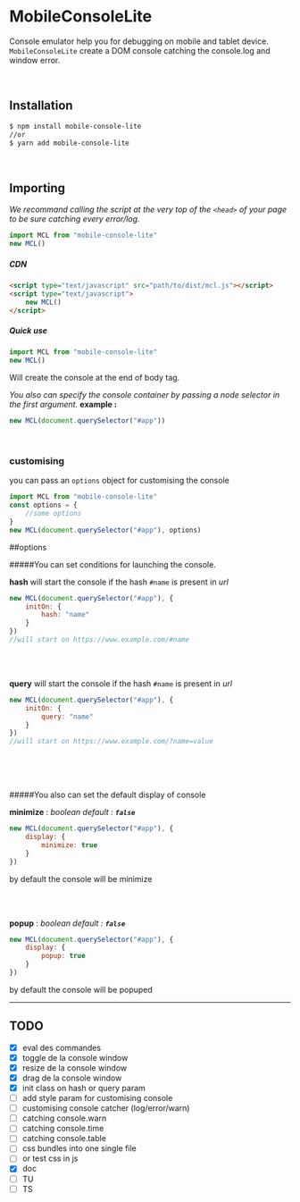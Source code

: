 # MobileConsoleLite
Console emulator help you for debugging on mobile and tablet device.
`MobileConsoleLite` create a DOM console catching the console.log and window error.

<br />

## Installation

```bash
$ npm install mobile-console-lite
//or
$ yarn add mobile-console-lite
```
<br/>

## Importing
*We recommand calling the script at the very top of the `<head>` of your page to be sure catching every error/log.*
<br/>
```js
import MCL from "mobile-console-lite"
new MCL()
```
##### CDN
```html
<script type="text/javascript" src="path/to/dist/mcl.js"></script>
<script type="text/javascript">
	new MCL()
</script>

```







##### Quick use
```js
import MCL from "mobile-console-lite"
new MCL()
```
Will create the console at the end of body tag.
  
*You also can specify the console container by passing a node selector in the first argument.*
**example :**
```js
new MCL(document.querySelector("#app"))
```
<br />


### customising
you can pass an `options` object for customising the console
```js
import MCL from "mobile-console-lite"
const options = {
	//some options
}
new MCL(document.querySelector("#app"), options)
```
##options
<br />

#####You can set conditions for launching the console.

**hash**
will start the console if the hash `#name` is present in *url*
```js
new MCL(document.querySelector("#app"), {
	initOn: {
		hash: "name"
	}
})
//will start on https://www.example.com/#name
```

<br />
<br />

**query**
will start the console if the hash `#name` is present in *url*
```js
new MCL(document.querySelector("#app"), {
	initOn: {
		query: "name"
	}
})
//will start on https://www.example.com/?name=value
```
<br />
<br />
<br />

#####You also can set the default display of console


**minimize** : *boolean*
*default : **`false`***

```js
new MCL(document.querySelector("#app"), {
	display: {
		minimize: true
	}
})
```
by default the console will be minimize

<br />
<br />

**popup** : *boolean*
*default : **`false`***

```js
new MCL(document.querySelector("#app"), {
	display: {
		popup: true
	}
})
```

by default the console will be popuped













---



## TODO
- [x] eval des commandes
- [x] toggle de la console window
- [x] resize de la console window
- [x] drag de la console window
- [x] init class on hash or query param
- [ ] add style param for customising console
- [ ] customising console catcher (log/error/warn)
- [ ] catching console.warn
- [ ] catching console.time
- [ ] catching console.table
- [ ] css bundles into one single file
- [ ] or test css in js
- [x] doc
- [ ] TU
- [ ] TS